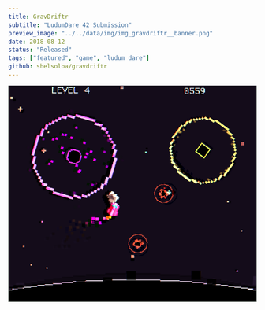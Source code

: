 ```yaml
---
title: GravDriftr
subtitle: "LudumDare 42 Submission"
preview_image: "../../data/img/img_gravdriftr__banner.png"
date: 2018-08-12
status: "Released"
tags: ["featured", "game", "ludum dare"]
github: shelsoloa/gravdriftr
---
```


![](../../data/img/img_gravdriftr__screenshot.png)
